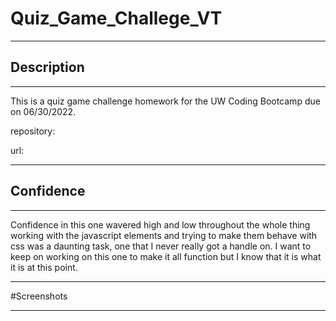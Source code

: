 # Quiz_Game_Challege_VT

---

## Description

---

This is a quiz game challenge homework for the UW Coding Bootcamp due on 06/30/2022. 

repository:

url:


---

## Confidence

---

Confidence in this one wavered high and low throughout the whole thing working with the javascript elements and trying to make them behave with css was a daunting task, one that I never really got a handle on. I want to keep on working on this one to make it all function but I know that it is what it is at this point.


---

#Screenshots

---
